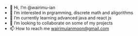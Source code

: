 - 👋 Hi, I’m @wairimu-ian
- 👀 I’m interested in prgramming, discrete math and aligorithms
- 🌱 I’m currently learning advanced java and react js
- 💞️ I’m looking to collaborate on some of my projects
- 📫 How to reach me wairimuianmoon@gmail.com

<!---
wairimu-ian/wairimu-ian is a ✨ special ✨ repository because its `README.md` (this file) appears on your GitHub profile.
You can click the Preview link to take a look at your changes.
--->
